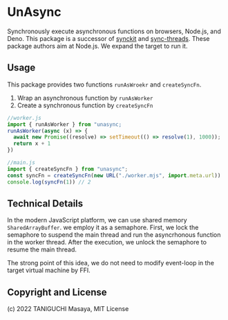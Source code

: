 # UnAsync

Synchronously execute asynchronous functions on browsers, Node.js, and Deno.
This package is a successor of [synckit](https://npmjs.com/package/synckit) and [sync-threads](https://npmjs.com/package/sync-threads).
These package authors aim at Node.js. We expand the target to run it.

## Usage

This package provides two functions `runAsWroekr` and `createSyncFn`.

1. Wrap an asynchronous function by `runAsWorker`
2. Create a synchronous function by `createSyncFn`

```js
//worker.js
import { runAsWorker } from "unasync;
runAsWorker(async (x) => {
  await new Promise((resolve) => setTimeout(() => resolve(1), 1000));
  return x + 1
})
```

```js
//main.js
import { createSyncFn } from "unasync";
const syncFn = createSyncFn(new URL("./worker.mjs", import.meta.url))
console.log(syncFn(1)) // 2
```

## Technical Details

In the modern JavaScript platform, we can use shared memory `SharedArrayBuffer`.
we employ it as a semaphore. First, we lock the semaphore to suspend the main thread 
and run the asyncrhonous function in the worker thread.
After the execution, we unlock the semaphore to resume the main thread.

The strong point of this idea, we do not need to modify event-loop in the target virtual machine by FFI.

## Copyright and License

(c) 2022 TANIGUCHI Masaya, MIT License